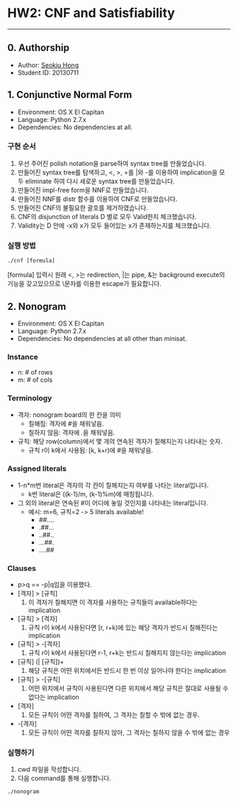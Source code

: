 # HW2: CNF and Satisfiability
---
## 0. Authorship
- Author: [Seokju Hong](https://github.com/suckzoo)
- Student ID: 20130711

## 1. Conjunctive Normal Form

- Environment: OS X El Capitan
- Language: Python 2.7.x
- Dependencies: No dependencies at all.

### 구현 순서
1. 우선 주어진 polish notation을 parse하여 syntax tree를 만들었습니다.
2. 만들어진 syntax tree를 탐색하고, <, >, =를 |와 -를 이용하여 implication을
모두 eliminate 하여 다시 새로운 syntax tree를 만들었습니다.
3. 만들어진 impl-free form을 NNF로 만들었습니다.
4. 만들어진 NNF를 distr 함수를 이용하여 CNF로 만들었습니다.
5. 만들어진 CNF의 불필요한 괄호를 제거하였습니다.
6. CNF의 disjunction of literals D 별로 모두 Valid한지 체크했습니다.
7. Validity는 D 안에 -x와 x가 모두 들어있는 x가 존재하는지를 체크했습니다.

### 실행 방법
```shell
./cnf [formula]
```
\[formula\] 입력시 원래 <, >는 redirection, |는 pipe, &는 background execute의 
기능을 갖고있으므로 \\문자를 이용한 escape가 필요합니다.


## 2. Nonogram

- Environment: OS X El Capitan
- Language: Python 2.7.x
- Dependencies: No dependencies at all other than minisat.

### Instance
- n: # of rows
- m: # of cols

### Terminology
- 격자: nonogram board의 한 칸을 의미
  - 칠해짐: 격자에 #을 채워넣음.
  - 칠하지 않음: 격자에 .을 채워넣음.
- 규칙: 해당 row(column)에서 몇 개의 연속된 격자가 칠해지는지 나타내는 숫자. 
  - 규칙 r이 k에서 사용됨: [k, k+r)에 #을 채워넣음.

### Assigned literals
- 1-n\*m번 literal은 격자의 각 칸이 칠해지는지 여부를 나타는 literal입니다.
  - k번 literal은 ((k-1)/m, (k-1)%m)에 매칭됩니다.
- 그 외의 literal은 연속된 #이 어디에 놓일 것인지를 나타내는 literal입니다.
  - 예시: m=6, 규칙=2 -> 5 literals available!
    - ##....
    - .##...
    - ..##..
    - ...##.
    - ....##

### Clauses
- p\>q == -p|q임을 이용했다.
- \[격자\] \> \[규칙\]
  1. 이 격자가 칠해지면 이 격자를 사용하는 규칙들이 available하다는 implication
- \[규칙\] \> \[격자\]
  1. 규칙 r이 k에서 사용된다면 [r, r+k)에 있는 해당 격자가 반드시 칠해진다는
     implication
- \[규칙\] \> -\[격자\]
  1. 규칙 r이 k에서 사용된다면 r-1, r+k는 반드시 칠해지지 않는다는 implication
- \[규칙\] (| \[규칙\])+
  1. 해당 규칙은 어떤 위치에서든 반드시 한 번 이상 일어나야 한다는 implication
- \[규칙\] \> -\[규칙\]
  1. 어떤 위치에서 규칙이 사용된다면 다른 위치에서 해당 규칙은 절대로
     사용될 수 없다는 implication
- \[격자\]
  1. 모든 규칙이 어떤 격자를 칠하여, 그 격자는 칠할 수 밖에 없는 경우.
- -\[격자\]
  1. 모든 규칙이 어떤 격자를 칠하지 않아, 그 격자는 칠하지 않을 수 밖에 없는
     경우

### 실행하기
1. cwd 파일을 작성합니다.
2. 다음 command를 통해 실행합니다.
```shell
./nonogram
```

